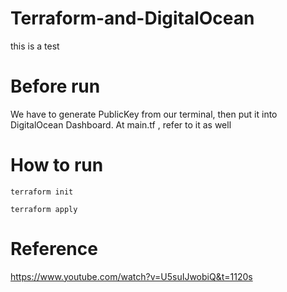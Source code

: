 # Terraform-and-DigitalOcean
this is a test

# Before run

We have to generate PublicKey from our terminal, then put it into DigitalOcean Dashboard. At main.tf , refer to it as well 

# How to run

`terraform init`

`terraform apply`




# Reference 

https://www.youtube.com/watch?v=U5suIJwobiQ&t=1120s


